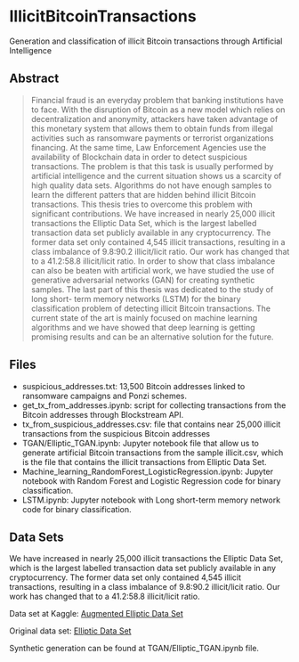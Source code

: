 # IllicitBitcoinTransactions
Generation and classification of illicit Bitcoin transactions through Artificial Intelligence

## Abstract
> Financial fraud is an everyday problem that banking institutions have to face. With the disruption of Bitcoin as a new model which relies on decentralization and anonymity, attackers have taken advantage of this monetary system that allows them to obtain funds from illegal activities such as ransomware payments or terrorist organizations financing. At the same time, Law Enforcement Agencies use the availability of Blockchain data in order to detect suspicious transactions. The problem is that this task is usually performed by artificial intelligence and the current situation shows us a scarcity of high quality data sets. Algorithms do not have enough samples to learn the different patters that are hidden behind illicit Bitcoin transactions. This thesis tries to overcome this problem with significant contributions. We have increased in nearly 25,000 illicit transactions the Elliptic Data Set, which is the largest labelled transaction data set publicly available in any cryptocurrency. The former data set only contained 4,545 illicit transactions, resulting in a class imbalance of 9.8:90.2 illicit/licit ratio. Our work has changed that to a 41.2:58.8 illicit/licit ratio. In order to show that class imbalance can also be beaten with artificial work, we have studied the use of generative adversarial networks (GAN) for creating synthetic samples. The last part of this thesis was dedicated to the study of long short- term memory networks (LSTM) for the binary classification problem of detecting illicit Bitcoin transactions. The current state of the art is mainly focused on machine learning algorithms and we have showed that deep learning is getting promising results and can be an alternative solution for the future.

## Files
- suspicious_addresses.txt: 13,500 Bitcoin addresses linked to ransomware campaigns and Ponzi schemes.
- get_tx_from_addresses.ipynb: script for collecting transactions from the Bitcoin addresses through Blockstream API.
- tx_from_suspicious_addresses.csv: file that contains near 25,000 illicit transactions from the suspicious Bitcoin addresses
- TGAN/Elliptic_TGAN.ipynb: Jupyter notebook file that allow us to generate artificial Bitcoin transactions from the sample illicit.csv, which is the file that contains the illicit transactions from Elliptic Data Set.
- Machine_learning_RandomForest_LogisticRegression.ipynb: Jupyter notebook with Random Forest and Logistic Regression code for binary classification.
- LSTM.ipynb: Jupyter notebook with Long short-term memory network code for binary classification.

## Data Sets
We have increased in nearly 25,000 illicit transactions the Elliptic Data Set, which is the largest labelled transaction data set publicly available in any cryptocurrency. The former data set only contained 4,545 illicit transactions, resulting in a class imbalance of 9.8:90.2 illicit/licit ratio. Our work has changed that to a 41.2:58.8 illicit/licit ratio. 

Data set at Kaggle: [Augmented Elliptic Data Set](https://www.kaggle.com/datasets/pablodejuanfidalgo/augmented-elliptic-data-set)

Original data set: [Elliptic Data Set](https://www.kaggle.com/datasets/ellipticco/elliptic-data-set)

Synthetic generation can be found at TGAN/Elliptic_TGAN.ipynb file.
